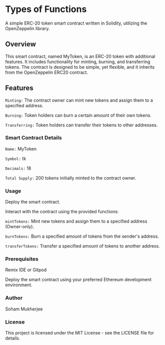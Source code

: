 # Types of Functions

A simple ERC-20 token smart contract written in Solidity, utilizing the OpenZeppelin library.

## Overview
This smart contract, named MyToken, is an ERC-20 token with additional features. It includes functionality for minting, burning, and transferring tokens. The contract is designed to be simple, yet flexible, and it inherits from the OpenZeppelin ERC20 contract.

## Features

`Minting:` The contract owner can mint new tokens and assign them to a specified address.

`Burning:` Token holders can burn a certain amount of their own tokens.

`Transferring:` Token holders can transfer their tokens to other addresses.

### Smart Contract Details

`Name:` MyToken

`Symbol:` tk

`Decimals:` 18

`Total Supply:` 200 tokens initially minted to the contract owner.

### Usage

Deploy the smart contract.

Interact with the contract using the provided functions:

`mintTokens:` Mint new tokens and assign them to a specified address (Owner-only).

`burnTokens:` Burn a specified amount of tokens from the sender's address.

`transferTokens:` Transfer a specified amount of tokens to another address.

### Prerequisites

Remix IDE or Gitpod

Deploy the smart contract using your preferred Ethereum development environment.
### Author
Soham Mukherjee

### License
This project is licensed under the MIT License - see the LICENSE file for details.
